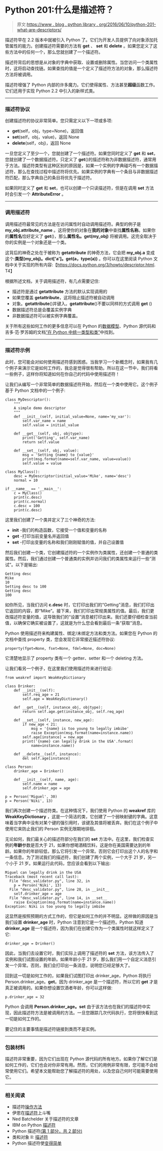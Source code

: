 # Python 201:什么是描述符？

> 原文:[https://www . blog . python library . org/2016/06/10/python-201-what-are-descriptors/](https://www.blog.pythonlibrary.org/2016/06/10/python-201-what-are-descriptors/)

描述符早在 2.2 版本中就被引入 Python 了。它们为开发人员提供了向对象添加托管属性的能力。创建描述符需要的方法有 **__get__** 、 **__set__** 和 **__delete__** 。如果您定义了这些方法中的任何一个，那么您就创建了一个描述符。

描述符背后的思想是从对象的字典中获取、设置或删除属性。当您访问一个类属性时，这将启动查找链。如果查找的值是一个定义了描述符方法的对象，那么描述符方法将被调用。

描述符增强了 Python 内部的许多魔力。它们使得属性、方法甚至**超级**函数工作。它们还用于实现 Python 2.2 中引入的新样式类。

* * *

### 描述符协议

创建描述符的协议非常简单。您只需定义以下一项或多项:

*   __get__(self，obj，type=None)，返回值
*   __set__(self，obj，value)，返回 None
*   __delete__(self，obj)，返回 None

一旦您定义了至少一个，您就创建了一个描述符。如果您同时定义了 __get__ 和 __set__，您就创建了一个数据描述符。只定义了 __get__()的描述符称为非数据描述符，通常用于方法。描述符类型有这种区别的原因是，如果一个实例的字典碰巧有一个数据描述符，那么在查找过程中描述符将优先。如果实例的字典有一个条目与非数据描述符匹配，那么字典自己的条目将优先于描述符。

如果同时定义了 __get__ 和 __set__，也可以创建一个只读描述符，但是在调用 __set__ 方法时会引发一个 **AttributeError** 。

* * *

### 调用描述符

调用描述符最常见的方法是在访问属性时自动调用描述符。典型的例子是 **my_obj.attribute_name** 。这将使你的对象在**我的对象**中查找**属性名称**。如果你的**属性名**恰好定义了 __get__()，那么**属性名。__get__(my_obj)** 将被调用。这完全取决于你的实例是一个对象还是一个类。

这背后的神奇之处在于被称为 __getattribute__ 的神奇方法，它会把 **my_obj.a** 变成这个:**类型(my_obj)。__dict__['a']。__get__(a，type(a))** 。你可以在这里阅读 Python 文档中关于实现的所有内容:【https://docs.python.org/3/howto/descriptor.html. T4】

根据所述文档，关于调用描述符，有几点需要记住:

*   描述符是通过 __getattribute__ 方法的默认实现调用的
*   如果您覆盖 __getattribute__，这将阻止描述符被自动调用
*   对象。__getattribute__()并键入。__getattribute__()不要以同样的方式调用 __get__ ()
*   数据描述符总是会覆盖实例字典
*   非数据描述符可以被实例字典覆盖。

关于所有这些如何工作的更多信息可以在 Python 的[数据模型](https://docs.python.org/3/reference/datamodel.html#object.__getattribute__)、Python 源代码和吉多·范·罗苏姆的文档[“在 Python 中统一类型和类”](https://www.python.org/download/releases/2.2.3/descrintro/#cooperation)中找到。

* * *

### 描述符示例

此时，您可能会对如何使用描述符感到困惑。当我学习一个新概念时，如果我有几个例子来演示它是如何工作的，我总是觉得很有帮助。所以在这一节中，我们将看一些例子，这样你将知道如何在你自己的代码中使用描述符！

让我们从编写一个非常简单的数据描述符开始，然后在一个类中使用它。这个例子基于 Python 文档中的一个例子:

```
class MyDescriptor():
    """
    A simple demo descriptor
    """
    def __init__(self, initial_value=None, name='my_var'):
        self.var_name = name
        self.value = initial_value

    def __get__(self, obj, objtype):
        print('Getting', self.var_name)
        return self.value

    def __set__(self, obj, value):
        msg = 'Setting {name} to {value}'
        print(msg.format(name=self.var_name, value=value))
        self.value = value

class MyClass():
    desc = MyDescriptor(initial_value='Mike', name='desc')
    normal = 10

if __name__ == '__main__':
    c = MyClass()
    print(c.desc)
    print(c.normal)
    c.desc = 100
    print(c.desc)

```

这里我们创建了一个类并定义了三个神奇的方法:

*   __init__ -我们的构造函数，它接受一个值和变量的名称
*   __get__ -打印当前变量名并返回值
*   __set__ -打印出变量的名称和我们刚刚赋值的值，并自己设置值

然后我们创建一个类，它创建描述符的一个实例作为类属性，还创建一个普通的类属性。然后，我们通过创建一个普通类的实例并访问我们的类属性来运行一些“测试”。以下是输出:

```
Getting desc
Mike
10
Setting desc to 100
Getting desc
100

```

如你所见，当我们访问 **c.desc** 时，它打印出我们的“Getting”消息，我们打印出它返回的内容，即“Mike”。接下来，我们打印出常规类属性的值。最后，我们更改描述符变量的值，这导致我们的“设置”消息被打印出来。我们还要仔细检查当前值，以确保它确实被设置了，这就是为什么您会看到最后一条“获取”消息。

Python 使用描述符来构建属性、绑定/未绑定方法和类方法。如果您在 Python 的文档中查找 property 类，您会发现它非常接近描述符协议:

```
property(fget=None, fset=None, fdel=None, doc=None)

```

它清楚地显示了 property 类有一个 getter、setter 和一个 deleting 方法。

让我们看另一个例子，在这里我们使用描述符来进行验证:

```
from weakref import WeakKeyDictionary

class Drinker:
    def __init__(self):
        self.req_age = 21
        self.age = WeakKeyDictionary()

    def __get__(self, instance_obj, objtype):
        return self.age.get(instance_obj, self.req_age)

    def __set__(self, instance, new_age):
        if new_age < 21:
            msg = '{name} is too young to legally imbibe'
            raise Exception(msg.format(name=instance.name))
        self.age[instance] = new_age
        print('{name} can legally drink in the USA'.format(
            name=instance.name))

    def __delete__(self, instance):
        del self.age[instance]

class Person:
    drinker_age = Drinker()

    def __init__(self, name, age):
        self.name = name
        self.drinker_age = age

p = Person('Miguel', 30)
p = Person('Niki', 13)

```

我们再次创建一个描述符类。在这种情况下，我们使用 Python 的 **weakref** 库的 **WeakKeyDictionary** ，这是一个简洁的类，它创建了一个弱映射键的字典。这意味着当字典中没有对某个键的强引用时，该键及其值将被丢弃。我们在这个例子中使用它来防止我们的 Person 实例无限期地徘徊。

无论如何，我们最关心的描述符部分在我们的 __set__ 方法中。在这里，我们检查实例的**年龄**参数是否大于 21，如果你想喝酒精饮料，这是你在美国需要达到的年龄。如果你的年龄较低，那么它将引发一个异常。否则它会打印出这个人的名字和一条信息。为了测试我们的描述符，我们创建了两个实例，一个大于 21 岁，另一个小于 21 岁。如果运行此代码，您应该会看到以下输出:

```
Miguel can legally drink in the USA
Traceback (most recent call last):
  File "desc_validator.py", line 32, in 
    p = Person('Niki', 13)
  File "desc_validator.py", line 28, in __init__
    self.drinker_age = age
  File "desc_validator.py", line 14, in __set__
    raise Exception(msg.format(name=instance.name))
Exception: Niki is too young to legally imbibe

```

这显然是按照预期的方式工作的，但它是如何工作的并不明显。这样做的原因是当我们设置 **drinker_age** 时，Python 注意到它是一个描述符。Python 知道 **drinker_age** 是一个描述符，因为我们在创建它作为一个类属性时就这样定义了它:

```
drinker_age = Drinker()

```

因此，当我们去设置它时，我们实际上调用了描述符的 __set__ 方法，该方法传入了实例和我们试图设置的年龄。如果年龄小于 21 岁，那么我们用一个自定义消息引发一个异常。否则，我们会打印出一条消息，说明您已经足够大了。

回到这一切是如何工作的，如果我们试图打印出 drinker_age，Python 将执行 Person.drinker_age。__get__。因为 drinker_age 是一个描述符，所以它的 __get__ 才是真正被调用的。如果你想设置饮酒者年龄，你可以这样做:

```
p.drinker_age = 32

```

Python 会调用 **Person.drinker_age。__set__** 由于该方法也在我们的描述符中实现，因此描述符方法是被调用的方法。一旦您跟踪几次代码执行，您将很快看到这一切是如何工作的。

要记住的主要事情是描述符链接到类而不是实例。

* * *

### 包装材料

描述符非常重要，因为它们出现在 Python 源代码的所有地方。如果你了解它们是如何工作的，它们也会对你非常有用。然而，它们的用例非常有限，您可能不会经常使用它们。希望本文能帮助您了解描述符的用处，以及您自己何时可能需要使用它。

* * *

### 相关阅读

*   描述符[操作方法](https://docs.python.org/3/howto/descriptor.html)
*   伊恩在[描述符](http://www.ianbicking.org/blog/2008/10/decorators-and-descriptors.html)上斗嘴
*   Ned Batchelder 关于描述符的文章
*   IBM on Python [描述符](http://www.ibm.com/developerworks/library/os-pythondescriptors/)
*   Python 描述符[(第 1 部分，共 2 部分)](http://martyalchin.com/2007/nov/23/python-descriptors-part-1-of-2/s)
*   类和对象 II: [描述符](http://intermediatepythonista.com/classes-and-objects-ii-descriptors)
*   Python 描述符使[变得简单](https://www.smallsurething.com/python-descriptors-made-simple/)